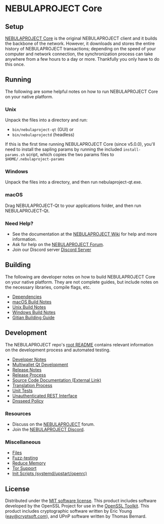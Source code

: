 NEBULAPROJECT Core
=============

Setup
---------------------
[NEBULAPROJECT Core](http://nebulaproject.org/wallet) is the original NEBULAPROJECT client and it builds the backbone of the network. However, it downloads and stores the entire history of NEBULAPROJECT transactions; depending on the speed of your computer and network connection, the synchronization process can take anywhere from a few hours to a day or more. Thankfully you only have to do this once.

Running
---------------------
The following are some helpful notes on how to run NEBULAPROJECT Core on your native platform.

### Unix

Unpack the files into a directory and run:

- `bin/nebulaproject-qt` (GUI) or
- `bin/nebulaprojectd` (headless)

If this is the first time running NEBULAPROJECT Core (since v5.0.0), you'll need to install the sapling params by running the included `install-params.sh` script, which copies the two params files to `$HOME/.nebulaproject-params`

### Windows

Unpack the files into a directory, and then run nebulaproject-qt.exe.

### macOS

Drag NEBULAPROJECT-Qt to your applications folder, and then run NEBULAPROJECT-Qt.

### Need Help?

* See the documentation at the [NEBULAPROJECT Wiki](https://github.com/Nebula-Project/nebula-project/wiki)
for help and more information.
* Ask for help on the [NEBULAPROJECT Forum](http://forum.nebulaproject.org/).
* Join our Discord server [Discord Server](https://discord.nebulaproject.io)

Building
---------------------
The following are developer notes on how to build NEBULAPROJECT Core on your native platform. They are not complete guides, but include notes on the necessary libraries, compile flags, etc.

- [Dependencies](dependencies.md)
- [macOS Build Notes](build-osx.md)
- [Unix Build Notes](build-unix.md)
- [Windows Build Notes](build-windows.md)
- [Gitian Building Guide](gitian-building.md)

Development
---------------------
The NEBULAPROJECT repo's [root README](/README.md) contains relevant information on the development process and automated testing.

- [Developer Notes](developer-notes.md)
- [Multiwallet Qt Development](multiwallet-qt.md)
- [Release Notes](release-notes.md)
- [Release Process](release-process.md)
- [Source Code Documentation (External Link)](https://www.nebulaproject.io/nebulaproject/doxygen/)
- [Translation Process](translation_process.md)
- [Unit Tests](unit-tests.md)
- [Unauthenticated REST Interface](REST-interface.md)
- [Dnsseed Policy](dnsseed-policy.md)

### Resources
* Discuss on the [NEBULAPROJECT](http://forum.nebulaproject.org/) forum.
* Join the [NEBULAPROJECT Discord](https://discord.nebulaproject.io).

### Miscellaneous
- [Files](files.md)
- [Fuzz-testing](fuzzing.md)
- [Reduce Memory](reduce-memory.md)
- [Tor Support](tor.md)
- [Init Scripts (systemd/upstart/openrc)](init.md)

License
---------------------
Distributed under the [MIT software license](/COPYING).
This product includes software developed by the OpenSSL Project for use in the [OpenSSL Toolkit](https://www.openssl.org/). This product includes
cryptographic software written by Eric Young ([eay@cryptsoft.com](mailto:eay@cryptsoft.com)), and UPnP software written by Thomas Bernard.
